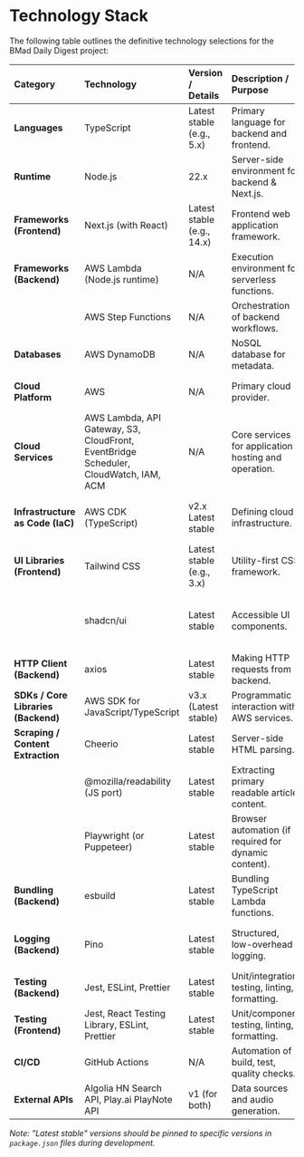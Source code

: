# Technology Stack

The following table outlines the definitive technology selections for the BMad Daily Digest project:

| Category             | Technology                     | Version / Details                      | Description / Purpose                                                                 | Justification (Optional)                                                                 |
| :------------------- | :----------------------------- | :------------------------------------- | :------------------------------------------------------------------------------------ | :--------------------------------------------------------------------------------------- |
| **Languages** | TypeScript                     | Latest stable (e.g., 5.x)              | Primary language for backend and frontend.                                            | Consistency, strong typing.                                                              |
| **Runtime** | Node.js                        | 22.x                                   | Server-side environment for backend & Next.js.                                        | User preference, performance.                                                            |
| **Frameworks (Frontend)** | Next.js (with React)           | Latest stable (e.g., 14.x)             | Frontend web application framework.                                                   | User preference, SSG, DX.                                                                |
| **Frameworks (Backend)** | AWS Lambda (Node.js runtime)   | N/A                                    | Execution environment for serverless functions.                                       | Serverless architecture.                                                                 |
|                      | AWS Step Functions             | N/A                                    | Orchestration of backend workflows.                                                   | Robust state management, retries.                                                        |
| **Databases** | AWS DynamoDB                   | N/A                                    | NoSQL database for metadata.                                                          | Scalability, serverless, free-tier.                                                      |
| **Cloud Platform** | AWS                            | N/A                                    | Primary cloud provider.                                                               | Comprehensive services, serverless.                                                      |
| **Cloud Services** | AWS Lambda, API Gateway, S3, CloudFront, EventBridge Scheduler, CloudWatch, IAM, ACM | N/A                                    | Core services for application hosting and operation.                                  | Standard AWS serverless stack.                                                           |
| **Infrastructure as Code (IaC)** | AWS CDK (TypeScript)           | v2.x Latest stable                   | Defining cloud infrastructure.                                                        | User preference, TypeScript, repeatability.                                              |
| **UI Libraries (Frontend)** | Tailwind CSS                 | Latest stable (e.g., 3.x)              | Utility-first CSS framework.                                                          | User preference, customization.                                                          |
|                      | shadcn/ui                      | Latest stable                          | Accessible UI components.                                                             | User preference, base for themed components.                                             |
| **HTTP Client (Backend)** | axios                          | Latest stable                          | Making HTTP requests from backend.                                                    | User preference, feature-rich.                                                           |
| **SDKs / Core Libraries (Backend)** | AWS SDK for JavaScript/TypeScript | v3.x (Latest stable)                 | Programmatic interaction with AWS services.                                           | Official AWS SDK, modular.                                                               |
| **Scraping / Content Extraction** | Cheerio                        | Latest stable                          | Server-side HTML parsing.                                                             | Efficient for static HTML.                                                               |
|                      | @mozilla/readability (JS port) | Latest stable                          | Extracting primary readable article content.                                          | Key for isolating main content.                                                          |
|                      | Playwright (or Puppeteer)      | Latest stable                          | Browser automation (if required for dynamic content).                                 | Handles dynamic sites; use judiciously.                                                  |
| **Bundling (Backend)**| esbuild                        | Latest stable                          | Bundling TypeScript Lambda functions.                                                 | User preference, speed.                                                                  |
| **Logging (Backend)** | Pino                           | Latest stable                          | Structured, low-overhead logging.                                                     | Better observability, JSON logs for CloudWatch.                                          |
| **Testing (Backend)**| Jest, ESLint, Prettier         | Latest stable                          | Unit/integration testing, linting, formatting.                                        | Code quality, consistency.                                                               |
| **Testing (Frontend)**| Jest, React Testing Library, ESLint, Prettier | Latest stable                          | Unit/component testing, linting, formatting.                                          | Code quality, consistency.                                                               |
| **CI/CD** | GitHub Actions                 | N/A                                    | Automation of build, test, quality checks.                                            | Integration with GitHub.                                                                 |
| **External APIs** | Algolia HN Search API, Play.ai PlayNote API | v1 (for both)                        | Data sources and audio generation.                                                    | Core to product functionality.                                                           |

*Note: "Latest stable" versions should be pinned to specific versions in `package.json` files during development.* 
